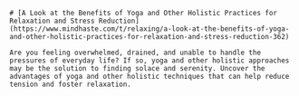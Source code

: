 
    # [A Look at the Benefits of Yoga and Other Holistic Practices for Relaxation and Stress Reduction](https://www.mindhaste.com/t/relaxing/a-look-at-the-benefits-of-yoga-and-other-holistic-practices-for-relaxation-and-stress-reduction-362)

    Are you feeling overwhelmed, drained, and unable to handle the pressures of everyday life? If so, yoga and other holistic approaches may be the solution to finding solace and serenity. Uncover the advantages of yoga and other holistic techniques that can help reduce tension and foster relaxation.
    